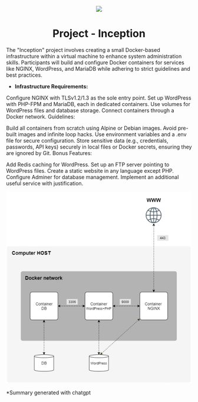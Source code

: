 <p align="center">
  <img src="https://github.com/B18a/42-project-badges/blob/main/badges/inceptionm.png">
</p>

<h1 align="center">
  Project - Inception
</h1>

The "Inception" project involves creating a small Docker-based infrastructure within a virtual machine to enhance system administration skills. Participants will build and configure Docker containers for services like NGINX, WordPress, and MariaDB while adhering to strict guidelines and best practices.

- **Infrastructure Requirements:**

Configure NGINX with TLSv1.2/1.3 as the sole entry point.
Set up WordPress with PHP-FPM and MariaDB, each in dedicated containers.
Use volumes for WordPress files and database storage.
Connect containers through a Docker network.
Guidelines:

Build all containers from scratch using Alpine or Debian images.
Avoid pre-built images and infinite loop hacks.
Use environment variables and a .env file for secure configuration.
Store sensitive data (e.g., credentials, passwords, API keys) securely in local files or Docker secrets, ensuring they are ignored by Git.
Bonus Features:

Add Redis caching for WordPress.
Set up an FTP server pointing to WordPress files.
Create a static website in any language except PHP.
Configure Adminer for database management.
Implement an additional useful service with justification.

<p align="center">
  <img src="https://github.com/B18a/42_Inception/blob/master/overview.png">
</p>
  
*Summary generated with chatgpt
